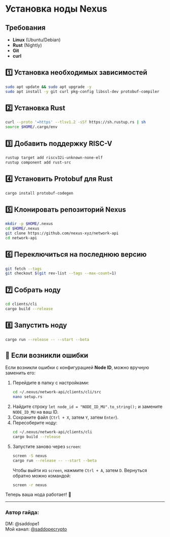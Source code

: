 # Установка ноды Nexus

## Требования

- **Linux** (Ubuntu/Debian)
- **Rust** (Nightly)
- **Git**
- **curl**

## 1️⃣ Установка необходимых зависимостей
```bash
sudo apt update && sudo apt upgrade -y
sudo apt install -y git curl pkg-config libssl-dev protobuf-compiler
```

## 2️⃣ Установка Rust
```bash
curl --proto '=https' --tlsv1.2 -sSf https://sh.rustup.rs | sh
source $HOME/.cargo/env
```

## 3️⃣ Добавить поддержку RISC-V
```bash
rustup target add riscv32i-unknown-none-elf
rustup component add rust-src
```

## 4️⃣ Установить Protobuf для Rust
```bash
cargo install protobuf-codegen
```

## 5️⃣ Клонировать репозиторий Nexus
```bash
mkdir -p $HOME/.nexus
cd $HOME/.nexus
git clone https://github.com/nexus-xyz/network-api
cd network-api
```

## 6️⃣ Переключиться на последнюю версию
```bash
git fetch --tags
git checkout $(git rev-list --tags --max-count=1)
```

## 7️⃣ Собрать ноду
```bash
cd clients/cli
cargo build --release
```

## 8️⃣ Запустить ноду
```bash
cargo run --release -- --start --beta
```

## 🔄 Если возникли ошибки
Если возникли ошибки с конфигурацией **Node ID**, можно вручную заменить его:
1. Перейдите в папку с настройками:
   ```bash
   cd ~/.nexus/network-api/clients/cli/src
   nano setup.rs
   ```
2. Найдите строку `let node_id = "NODE_ID_MU".to_string();` и замените `NODE_ID_MU` на ваш ID.
3. Сохраните файл (`Ctrl + X`, затем `Y`, затем `Enter`).
4. Пересоберите ноду:
   ```bash
   cd ~/.nexus/network-api/clients/cli
   cargo build --release
   ```
5. Запустите заново через `screen`:
   ```bash
   screen -S nexus
   cargo run --release -- --start --beta
   ```
   Чтобы выйти из `screen`, нажмите `Ctrl + A`, затем `D`. Вернуться обратно можно командой:
   ```bash
   screen -r nexus
   ```

Теперь ваша нода работает! 🎉

---

### Автор гайда:  
DM: @saddope1  
Мой канал: [@saddopecrypto](https://t.me/saddopecrypto)

